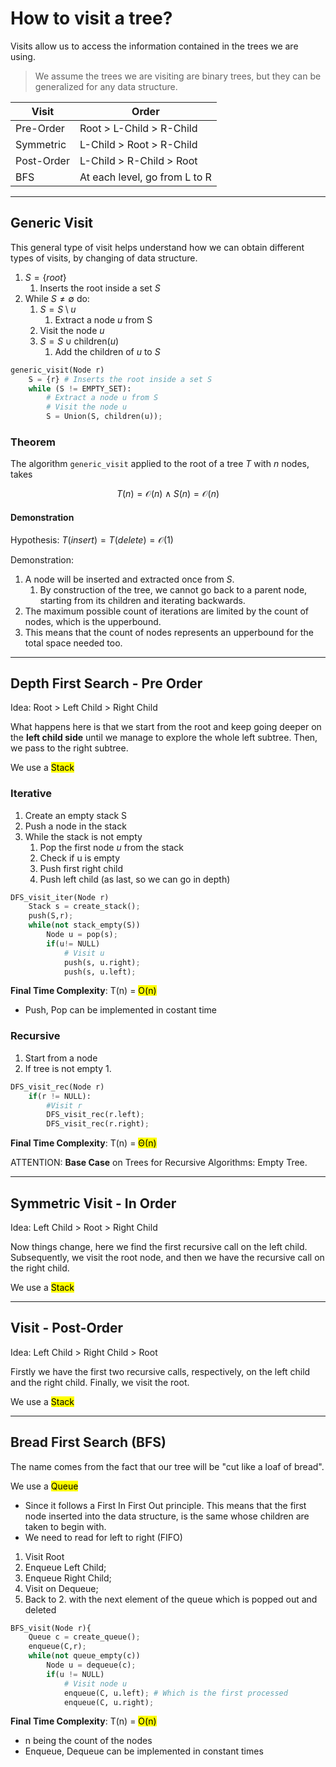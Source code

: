 # How to visit a tree?
Visits allow us to access the information contained in the trees we are using.

> We assume the trees we are visiting are binary trees, but they can be generalized for any data structure.

| Visit      | Order                         |
|------------|-------------------------------|
| Pre-Order  | Root > L-Child > R-Child      |
| Symmetric  | L-Child > Root > R-Child      |
| Post-Order | L-Child > R-Child > Root      |
| BFS        | At each level, go from L to R |

---

## Generic Visit
This general type of visit helps understand how we can obtain different types of visits, by changing of data structure.

1. $S = \lbrace root \rbrace$
   1. Inserts the root inside a set $S$
2. While $S \neq \emptyset$ do:
   1. $S = S \setminus u$
      1. Extract a node $u$ from S
   2. Visit the node $u$
   3. $S = S \cup \text{children}(u)$
      1. Add the children of $u$ to $S$ 

```python
generic_visit(Node r)
    S = {r} # Inserts the root inside a set S
    while (S != EMPTY_SET):
        # Extract a node u from S
        # Visit the node u
        S = Union(S, children(u));
```

### Theorem
The algorithm `generic_visit` applied to the root of a tree $T$ with $n$ nodes, takes 

$$T(n) = \mathcal{O}(n) \wedge S(n) = \mathcal{O}(n)$$

#### Demonstration 

Hypothesis: $T(insert) = T(delete) = \mathcal{O}(1)$

Demonstration:
1. A node will be inserted and extracted once from $S$. 
   1. By construction of the tree, we cannot go back to a parent node, starting from its children and iterating backwards.
2. The maximum possible count of iterations are limited by the count of nodes, which is the upperbound.
3. This means that the count of nodes represents an upperbound for the total space needed too.

---

## Depth First Search - Pre Order
Idea: Root > Left Child > Right Child

What happens here is that we start from the root and keep going deeper on the **left child side** until we manage to
explore the whole left subtree. Then, we pass to the right subtree.

We use a <mark>Stack</mark> 

### Iterative
1. Create an empty stack S
2. Push a node in the stack 
3. While the stack is not empty
   1. Pop the first node *u* from the stack
   2. Check if u is empty
   3. Push first right child
   4. Push left child (as last, so we can go in depth)

```python
DFS_visit_iter(Node r)
    Stack s = create_stack();
    push(S,r);
    while(not stack_empty(S))
        Node u = pop(s);
        if(u!= NULL)
            # Visit u
            push(s, u.right);
            push(s, u.left);
```
**Final Time Complexity**: T(n) = <mark>O(n)</mark>
* Push, Pop can be implemented in costant time

### Recursive
1. Start from a node
2. If tree is not empty
   1. 

```python
DFS_visit_rec(Node r)
    if(r != NULL):
        #Visit r
        DFS_visit_rec(r.left);
        DFS_visit_rec(r.right);
```
**Final Time Complexity**: T(n) = <mark>Θ(n)</mark>

ATTENTION: **Base Case** on Trees for Recursive Algorithms: Empty Tree.

---

## Symmetric Visit - In Order
Idea: Left Child > Root > Right Child

Now things change, here we find the first recursive call on the left child. Subsequently,
we visit the root node, and then we have the recursive call on the right child.

We use a <mark>Stack</mark>

---


## Visit - Post-Order
Idea: Left Child > Right Child > Root

Firstly we have the first two recursive calls, respectively, on the left child and the
right child. Finally, we visit the root.

We use a <mark>Stack</mark>

---

## Bread First Search (BFS)
The name comes from the fact that our tree will be "cut like a loaf of bread".

We use a <mark>Queue</mark> 
* Since it follows a First In First Out principle. This means
that the first node inserted into the data structure, is the same whose children are taken to
begin with.
* We need to read for left to right (FIFO)

1. Visit Root
2. Enqueue Left Child;
3. Enqueue Right Child;
4. Visit on Dequeue;
5. Back to 2. with the next element of the queue which is popped out and deleted

```python
BFS_visit(Node r){
    Queue c = create_queue();
    enqueue(C,r);
    while(not queue_empty(c))
        Node u = dequeue(c);
        if(u != NULL)
            # Visit node u
            enqueue(C, u.left); # Which is the first processed
            enqueue(C, u.right);
```

**Final Time Complexity**: T(n) = <mark>O(n)</mark>
 * n being the count of the nodes
 * Enqueue, Dequeue can be implemented in constant times



